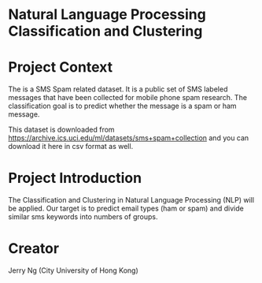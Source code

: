 # Natural Language Processing Classification and Clustering 

# Project Context
The is a SMS Spam related dataset. It is a public set of SMS labeled messages that have been collected for mobile phone spam research. The classification goal is to predict whether the message is a spam or ham message.

This dataset is downloaded from https://archive.ics.uci.edu/ml/datasets/sms+spam+collection and you can download it here in csv format as well.

# Project Introduction 
The Classification and Clustering in Natural Language Processing (NLP) will be applied. Our target is to predict email types (ham or spam) and divide similar sms keywords into numbers of groups. 

# Creator
Jerry Ng (City University of Hong Kong) 
